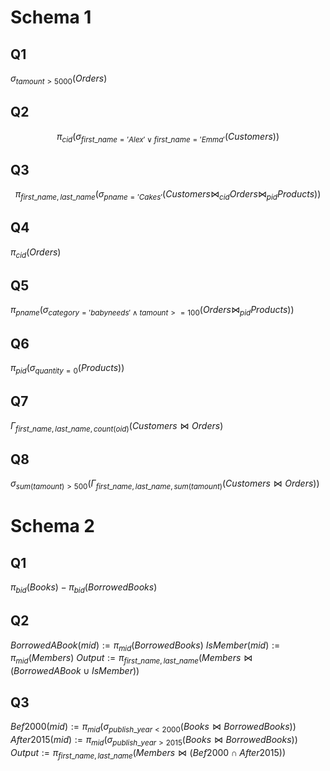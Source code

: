 # Schema 1
## Q1
$\sigma_{tamount > 5000}{(Orders)}$
## Q2
$$
\pi_{cid}{(\sigma_{first\_name = 'Alex' \lor first\_name = 'Emma'}{(Customers)})}
$$
## Q3
$$
\pi_{first\_name, last\_name}(\sigma_{pname = 'Cakes'}(Customers \bowtie_{cid} Orders \bowtie_{pid} Products))
$$
## Q4
$\pi_{cid}(Orders)$
## Q5
$\pi_{pname}(\sigma_{category = 'baby needs' \land tamount >= 100}(Orders \bowtie_{pid} Products))$
## Q6
$\pi_{pid}(\sigma_{quantity = 0}(Products))$
## Q7
$\Gamma_{first\_name, last\_name, count(oid)}(Customers \bowtie Orders)$
## Q8
$\sigma_{sum(tamount) > 500}(\Gamma_{first\_name, last\_name, sum(tamount)}(Customers \bowtie Orders))$
# Schema 2
## Q1
$\pi_{bid}(Books) - \pi_{bid}(BorrowedBooks)$
## Q2
$BorrowedABook(mid) := \pi_{mid}(BorrowedBooks)$
$IsMember(mid) := \pi_{mid}(Members)$
$Output := \pi_{first\_name, last\_name}(Members \bowtie (BorrowedABook \cup IsMember))$
## Q3
$Bef2000(mid) := \pi_{mid}(\sigma_{publish\_year < 2000}(Books \bowtie BorrowedBooks))$
$After2015(mid) := \pi_{mid}(\sigma_{publish\_year > 2015}(Books \bowtie BorrowedBooks))$
$Output := \pi_{first\_name, last\_name}(Members \bowtie (Bef2000 \cap After2015))$